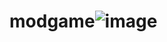 # modgame![image](https://user-images.githubusercontent.com/55520250/186760262-fcb57cf6-12d0-4406-a191-687e7e4bf6d7.png)
